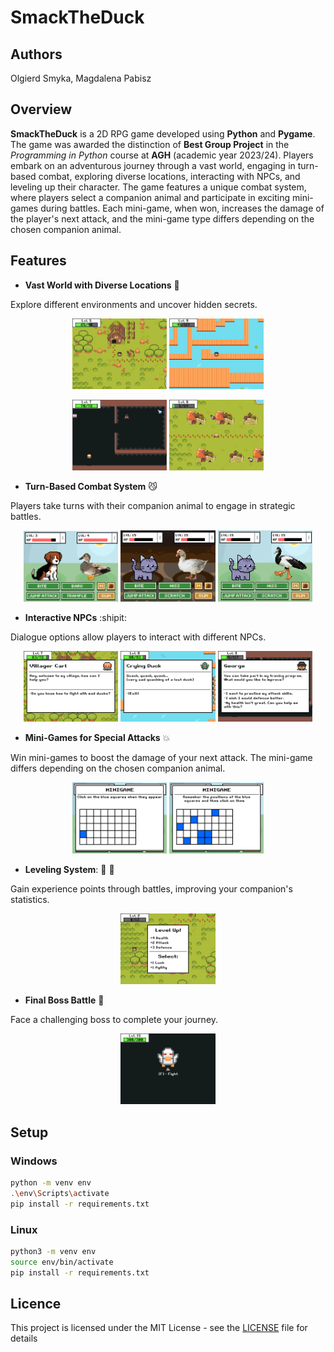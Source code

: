 # **SmackTheDuck**

## Authors 

Olgierd Smyka, Magdalena Pabisz

## Overview
**SmackTheDuck** is a 2D RPG game developed using **Python** and **Pygame**. The game was awarded the distinction of **Best Group Project** in the *Programming in Python* course at **AGH** (academic year 2023/24). Players embark on an adventurous journey through a vast world, engaging in turn-based combat, exploring diverse locations, interacting with NPCs, and leveling up their character. The game features a unique combat system, where players select a companion animal and participate in exciting mini-games during battles. Each mini-game, when won, increases the damage of the player's next attack, and the mini-game type differs depending on the chosen companion animal.

## Features
- **Vast World with Diverse Locations** :sunrise_over_mountains:

Explore different environments and uncover hidden secrets.
<p align="center">
  <img src="data/images/readme/overview.png" alt="Overview 1" width="30%" />
  <img src="data/images/readme/overview_water.png" alt="Overview 2" width="30%" />
</p>
<p align="center">
  <img src="data/images/readme/overview_cave.png" alt="Overview 3" width="30%" />
  <img src="data/images/readme/overview_ruins.png" alt="Overview 4" width="30%" />
</p>

- **Turn-Based Combat System** :smirk_cat:

Players take turns with their companion animal to engage in strategic battles.
<p align="center">
  <img src="data/images/readme/battlescreen.png" alt="Battlescreen 1" width="30%" />
  <img src="data/images/readme/honk_battlescreen.png" alt="Battlescreen 2" width="30%" />
  <img src="data/images/readme/battlescreen2.png" alt="Battlescreen 3" width="30%" />
</p>

- **Interactive NPCs** :shipit:

Dialogue options allow players to interact with different NPCs.
<p align="center">
  <img src="data/images/readme/NPC_talk.png" alt="NPC 1" width="30%" />
  <img src="data/images/readme/NPC_talk_duck.png" alt="NPC 2" width="30%" />
  <img src="data/images/readme/NPC_talk_stranger.png" alt="NPC 3" width="30%" />
</p>

- **Mini-Games for Special Attacks** :boom:

Win mini-games to boost the damage of your next attack. The mini-game differs depending on the chosen companion animal.
<p align="center">
  <img src="data/images/readme/minigame_dog.png" alt="minigame 1" width="30%" />
  <img src="data/images/readme/minigame_cat.png" alt="minigame 2" width="30%" />
</p>

- **Leveling System**: :hatching_chick: :baby_chick:

Gain experience points through battles, improving your companion's statistics.
<p align="center">
  <img src="data/images/readme/leveling_system.png" alt="levelUp 2" width="30%" />
</p>

- **Final Boss Battle** :facepunch:

Face a challenging boss to complete your journey.
<p align="center">
  <img src="data/images/readme/honk_fight.png" alt="honk 1" width="30%" />
</p>

## Setup

### Windows
```bash
python -m venv env
.\env\Scripts\activate
pip install -r requirements.txt
```

### Linux
```bash
python3 -m venv env
source env/bin/activate
pip install -r requirements.txt
```

## Licence
This project is licensed under the MIT License - see the [LICENSE](LICENSE) file for details
